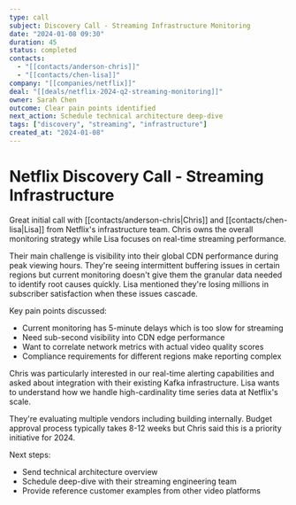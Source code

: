 ```yaml
---
type: call
subject: Discovery Call - Streaming Infrastructure Monitoring
date: "2024-01-08 09:30"
duration: 45
status: completed
contacts:
  - "[[contacts/anderson-chris]]"
  - "[[contacts/chen-lisa]]"
company: "[[companies/netflix]]"
deal: "[[deals/netflix-2024-q2-streaming-monitoring]]"
owner: Sarah Chen
outcome: Clear pain points identified
next_action: Schedule technical architecture deep-dive
tags: ["discovery", "streaming", "infrastructure"]
created_at: "2024-01-08"
---
```


# Netflix Discovery Call - Streaming Infrastructure

Great initial call with [[contacts/anderson-chris|Chris]] and [[contacts/chen-lisa|Lisa]] from Netflix's infrastructure team. Chris owns the overall monitoring strategy while Lisa focuses on real-time streaming performance.

Their main challenge is visibility into their global CDN performance during peak viewing hours. They're seeing intermittent buffering issues in certain regions but current monitoring doesn't give them the granular data needed to identify root causes quickly. Lisa mentioned they're losing millions in subscriber satisfaction when these issues cascade.

Key pain points discussed:
- Current monitoring has 5-minute delays which is too slow for streaming
- Need sub-second visibility into CDN edge performance 
- Want to correlate network metrics with actual video quality scores
- Compliance requirements for different regions make reporting complex

Chris was particularly interested in our real-time alerting capabilities and asked about integration with their existing Kafka infrastructure. Lisa wants to understand how we handle high-cardinality time series data at Netflix's scale.

They're evaluating multiple vendors including building internally. Budget approval process typically takes 8-12 weeks but Chris said this is a priority initiative for 2024.

Next steps:
- Send technical architecture overview
- Schedule deep-dive with their streaming engineering team
- Provide reference customer examples from other video platforms
